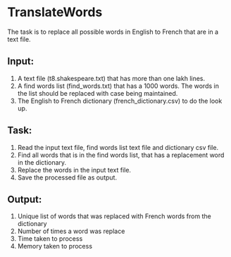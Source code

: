 # TranslateWords

The task is to replace all possible words in English to French that are in a text file.

## Input:

1. A text file (t8.shakespeare.txt) that has more than one lakh lines.
2. A find words list (find_words.txt) that has a 1000 words. The words in the list should be replaced with case being maintained.
3. The English to French dictionary (french_dictionary.csv) to do the look up.

## Task:

1. Read the input text file, find words list text file and dictionary csv file.
2. Find all words that is in the find words list, that has a replacement word in the dictionary.
3. Replace the words in the input text file.
4. Save the processed file as output.

## Output:

1. Unique list of words that was replaced with French words from the dictionary
2. Number of times a word was replace
3. Time taken to process
4. Memory taken to process
